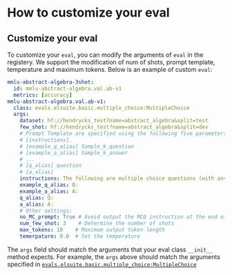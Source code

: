 # How to customize your eval


## Customize your eval

To customize your `eval`, you can modify the arguments of `eval` in the registery. We support the modification of num of shots, prompt template, temperature and maximum tokens. Below is an example of custom `eval`:

```yaml
mmlu-abstract-algebra-3shot:
  id: mmlu-abstract-algebra.val.ab-v1
  metrics: [accuracy]
mmlu-abstract-algebra.val.ab-v1:
  class: evals.elsuite.basic.multiple_choice:MultipleChoice
  args:
    dataset: hf://hendrycks_test?name=abstract_algebra&split=test
    few_shot: hf://hendrycks_test?name=abstract_algebra&split=dev
    # Prompt Template are specified using the following five parameters, as:
    # [instructions]. 
    # [example_q_alias] Sample_k_question
    # [example_a_alias] Sample_k_answer
    # ...
    # [q_alias] question
    # [a_alias]
    instructions: The following are multiple choice questions (with answers) about abstract algebra.
    example_q_alias: Q: 
    example_a_alias: A: 
    q_alias: Q: 
    a_alias: A: 
    # Other settings: 
    no_MC_prompt: True # Avoid output the MCQ instruction at the end of the prompt: "Please answer with the letter of the correct answer."
    num_few_shot: 3    # Determine the number of shots
    max_tokens: 10    # Maximum output token length
    temerpature: 0.0  # Set the temperature

```

The `args` field should match the arguments that your eval class `__init__` method expects. For example, the `args` above should match the arguments specified in [`evals.elsuite.basic.multiple_choice:MultipleChoice`](../evals/elsuite/basic/multiple_choice.py)

